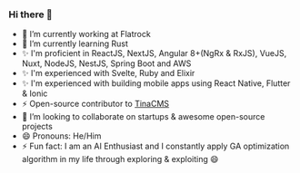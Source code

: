 ### Hi there 👋

- 🔭 I’m currently working at Flatrock
- 🌱 I’m currently learning Rust
- ✨ I'm proficient in ReactJS, NextJS, Angular 8+(NgRx & RxJS), VueJS, Nuxt, NodeJS, NestJS, Spring Boot and AWS
- ✨ I'm experienced with Svelte, Ruby and Elixir
- ✨ I'm experienced with building mobile apps using React Native, Flutter & Ionic
- ⚡ Open-source contributor to [TinaCMS](https://github.com/tinacms)
- 👯 I’m looking to collaborate on startups & awesome open-source projects
- 😄 Pronouns: He/Him
- ⚡ Fun fact: I am an AI Enthusiast and I constantly apply GA optimization algorithm in my life through exploring & exploiting 😄

<!--
**Phoenix-Alpha/Phoenix-Alpha** is a ✨ _special_ ✨ repository because its `README.md` (this file) appears on your GitHub profile.

Here are some ideas to get you started:

- 🔭 I’m currently working on ...
- 🌱 I’m currently learning ...
- 👯 I’m looking to collaborate on ...
- 🤔 I’m looking for help with ...
- 💬 Ask me about ...
- 📫 How to reach me: ...
- 😄 Pronouns: ...
- ⚡ Fun fact: ...
-->
